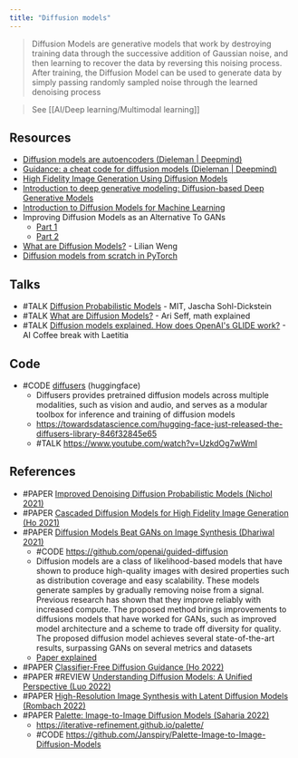 ```yaml
---
title: "Diffusion models"
---
```


> Diffusion Models are generative models that work by destroying training data through the successive addition of Gaussian noise, and then learning to recover the data by reversing this noising process. After training, the Diffusion Model can be used to generate data by simply passing randomly sampled noise through the learned denoising process

> See [[AI/Deep learning/Multimodal learning]]

## Resources
- [Diffusion models are autoencoders (Dieleman | Deepmind)](https://benanne.github.io/2022/01/31/diffusion.html "Diffusion models are autoencoders")
- [Guidance: a cheat code for diffusion models (Dieleman | Deepmind)](https://benanne.github.io/2022/05/26/guidance.html "Guidance: a cheat code for diffusion models")
- [High Fidelity Image Generation Using Diffusion Models](http://ai.googleblog.com/2021/07/high-fidelity-image-generation-using.html "High Fidelity Image Generation Using Diffusion Models")
- [Introduction to deep generative modeling: Diffusion-based Deep Generative Models](https://jmtomczak.github.io/blog/10/10_ddgms_lvm_p2.html)
- [Introduction to Diffusion Models for Machine Learning](https://www.assemblyai.com/blog/diffusion-models-for-machine-learning-introduction/)
- Improving Diffusion Models as an Alternative To GANs
	- [Part 1](https://developer.nvidia.com/blog/improving-diffusion-models-as-an-alternative-to-gans-part-1/)
	- [Part 2](https://developer.nvidia.com/blog/improving-diffusion-models-as-an-alternative-to-gans-part-2/)
- [What are Diffusion Models?](https://lilianweng.github.io/posts/2021-07-11-diffusion-models/) - Lilian Weng
- [Diffusion models from scratch in PyTorch](https://www.youtube.com/watch?v=a4Yfz2FxXiY)

## Talks
- #TALK [Diffusion Probabilistic Models](https://www.youtube.com/watch?v=XCUlnHP1TNM) - MIT, Jascha Sohl-Dickstein
- #TALK [What are Diffusion Models?](https://www.youtube.com/watch?v=fbLgFrlTnGU) - Ari Seff, math explained
- #TALK [Diffusion models explained. How does OpenAI's GLIDE work?](https://www.youtube.com/watch?v=344w5h24-h8) - AI Coffee break with Laetitia

## Code
- #CODE [diffusers](https://github.com/huggingface/diffusers) (huggingface)
	- Diffusers provides pretrained diffusion models across multiple modalities, such as vision and audio, and serves as a modular toolbox for inference and training of diffusion models
	- https://towardsdatascience.com/hugging-face-just-released-the-diffusers-library-846f32845e65
	- #TALK https://www.youtube.com/watch?v=UzkdOg7wWmI


## References
- #PAPER [Improved Denoising Diffusion Probabilistic Models (Nichol 2021)](https://arxiv.org/abs/2102.09672)
- #PAPER [Cascaded Diffusion Models for High Fidelity Image Generation (Ho 2021)](https://cascaded-diffusion.github.io/)
- #PAPER [Diffusion Models Beat GANs on Image Synthesis (Dhariwal 2021)](https://arxiv.org/abs/2105.05233v3)
	- #CODE https://github.com/openai/guided-diffusion
	- Diffusion models are a class of likelihood-based models that have shown to produce high-quality images with desired properties such as distribution coverage and easy scalability. These models generate samples by gradually removing noise from a signal. Previous research has shown that they improve reliably with increased compute. The proposed method brings improvements to diffusions models that have worked for GANs, such as improved model architecture and a scheme to trade off diversity for quality. The proposed diffusion model achieves several state-of-the-art results, surpassing GANs on several metrics and datasets
	- [Paper explained](https://www.youtube.com/watch?v=W-O7AZNzbzQ)
- #PAPER [Classifier-Free Diffusion Guidance (Ho 2022)](https://arxiv.org/pdf/2207.12598)
- #PAPER #REVIEW [Understanding Diffusion Models: A Unified Perspective (Luo 2022)](https://arxiv.org/pdf/2208.11970)
- #PAPER [High-Resolution Image Synthesis with Latent Diffusion Models (Rombach 2022)](https://arxiv.org/abs/2112.10752)
- #PAPER [Palette: Image-to-Image Diffusion Models (Saharia 2022)](https://arxiv.org/pdf/2111.05826)
	- https://iterative-refinement.github.io/palette/
	- #CODE https://github.com/Janspiry/Palette-Image-to-Image-Diffusion-Models